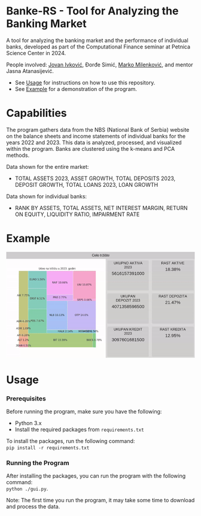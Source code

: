 # Banke-RS - Tool for Analyzing the Banking Market

A tool for analyzing the banking market and the performance of individual banks, developed as part of the Computational Finance seminar at Petnica Science Center in 2024.

People involved: [Jovan Ivković](https://github.com/jovanivko), Đorđe Simić, [Marko Milenković](https://github.com/MarkoMile), and mentor Jasna Atanasijević.

* See [Usage](#usage) for instructions on how to use this repository.
* See [Example](#example) for a demonstration of the program.

# Capabilities

The program gathers data from the NBS (National Bank of Serbia) website on the balance sheets and income statements of individual banks for the years 2022 and 2023. This data is analyzed, processed, and visualized within the program. Banks are clustered using the k-means and PCA methods.

Data shown for the entire market:
* TOTAL ASSETS 2023, ASSET GROWTH, TOTAL DEPOSITS 2023, DEPOSIT GROWTH, TOTAL LOANS 2023, LOAN GROWTH

Data shown for individual banks:
* RANK BY ASSETS, TOTAL ASSETS, NET INTEREST MARGIN, RETURN ON EQUITY, LIQUIDITY RATIO, IMPAIRMENT RATE

# Example

<p align="center">
<img src="media/banke-rs-example-hq.gif" alt="banke-rs-example">
</p>

# Usage

### Prerequisites
Before running the program, make sure you have the following:

* Python 3.x
* Install the required packages from `requirements.txt`

To install the packages, run the following command:  
```pip install -r requirements.txt```

### Running the Program
After installing the packages, you can run the program with the following command:  
```python ./gui.py```.

Note: The first time you run the program, it may take some time to download and process the data.
